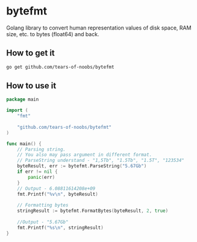 # bytefmt

Golang library to convert human representation values of disk space, RAM size, etc. to bytes (float64) and back.

## How to get it
```bash
go get github.com/tears-of-noobs/bytefmt
```

## How to use it

```go
package main

import (
    "fmt"
    
    "github.com/tears-of-noobs/bytefmt"
)

func main() {
    // Parsing string. 
    // You also may pass argument in different format.
    // ParseString understand - "1,5Tb", "1.5Tb", "1.5T", "123534"
    byteResult, err := bytefmt.ParseString("5.67Gb")
    if err != nil {
        panic(err)
    }
    // Output - 6.08811614208e+09
    fmt.Printf("%v\n", byteResult)
    
    // Formatting bytes
    stringResult := bytefmt.FormatBytes(byteResult, 2, true)
    
    //Output - "5.67Gb"
    fmt.Printf("%s\n", stringResult)
}
```
